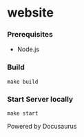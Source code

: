 # website

### Prerequisites

- Node.js

### Build

```shell
make build
```

### Start Server locally

```shell
make start
```

Powered by Docusaurus